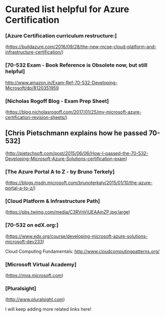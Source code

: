 # Curated list helpful for Azure Certification



### [Azure Certification curriculum restructure:]
(https://buildazure.com/2016/09/28/the-new-mcse-cloud-platform-and-infrastructure-certification/)

### [70-532 Exam  - Book Reference is Obsolete now, but still helpful]
http://www.amazon.in/Exam-Ref-70-532-Developing-Microsoft/dp/8120351959

### [Nicholas Rogoff Blog - Exam Prep Sheet]
(https://blog.nicholasrogoff.com/2017/01/25/my-microsoft-azure-certification-revision-sheets/)

## [Chris Pietschmann explains how he passed 70-532]
(http://pietschsoft.com/post/2015/06/06/How-I-passed-the-70-532-Developing-Microsoft-Azure-Solutions-certification-exam)

### [The Azure Portal A to Z - by Bruno Terkely]
(https://blogs.msdn.microsoft.com/brunoterkaly/2015/01/10/the-azure-portal-a-to-z/)



### [Cloud Platform & Infrastructure Path]
(https://pbs.twimg.com/media/C3RVnViUEAAinZP.jpg:large)

### [70-532 on edX.org:]
(https://www.edx.org/course/developing-microsoft-azure-solutions-microsoft-dev233)

Cloud Computing Fundamentals:
http://www.cloudcomputingpatterns.org/

### [Microsoft Virtual Academy]
(https://mva.microsoft.com)

### [Pluralsight]
(http://www.pluralsight.com)



I will keep adding more related links here!

